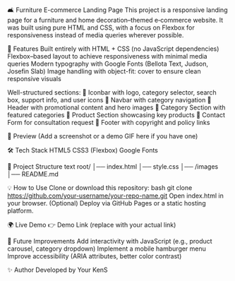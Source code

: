 🛋️ Furniture E-commerce Landing Page
This project is a responsive landing page for a furniture and home decoration–themed e‑commerce website.
It was built using pure HTML and CSS, with a focus on Flexbox for responsiveness instead of media queries wherever possible.







🚀 Features
Built entirely with HTML + CSS (no JavaScript dependencies)
Flexbox–based layout to achieve responsiveness with minimal media queries
Modern typography with Google Fonts (Bellota Text, Judson, Josefin Slab)
Image handling with object-fit: cover to ensure clean responsive visuals






Well-structured sections:
🔹 Iconbar with logo, category selector, search box, support info, and user icons
🔹 Navbar with category navigation
🔹 Header with promotional content and hero images
🔹 Category Section with featured categories
🔹 Product Section showcasing key products
🔹 Contact Form for consultation request
🔹 Footer with copyright and policy links







📸 Preview
(Add a screenshot or a demo GIF here if you have one)






🛠️ Tech Stack
HTML5
CSS3 (Flexbox)
Google Fonts





📂 Project Structure
text
root/
│── index.html
│── style.css
│── /images
│── README.md





💡 How to Use
Clone or download this repository:
bash
git clone https://github.com/your-username/your-repo-name.git
Open index.html in your browser.
(Optional) Deploy via GitHub Pages or a static hosting platform.





🌍 Live Demo
👉 Demo Link (replace with your actual link)






📌 Future Improvements
Add interactivity with JavaScript (e.g., product carousel, category dropdown)
Implement a mobile hamburger menu
Improve accessibility (ARIA attributes, better color contrast)





✨ Author
Developed by Your KenS
